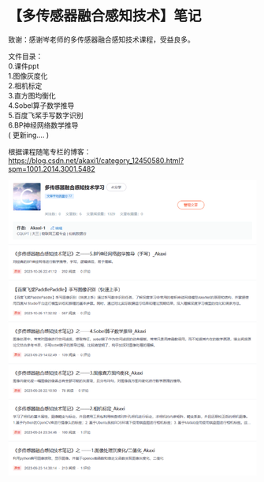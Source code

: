 # 【多传感器融合感知技术】笔记

致谢：感谢岑老师的多传感器融合感知技术课程，受益良多。

文件目录：  
0.课件ppt  
1.图像灰度化  
2.相机标定  
3.直方图均衡化  
4.Sobel算子数学推导  
5.百度飞桨手写数字识别  
6.BP神经网络数学推导  
( 更新ing.... )
  
根据课程随笔专栏的博客：
https://blog.csdn.net/akaxi1/category_12450580.html?spm=1001.2014.3001.5482
<div style="display: flex; justify-content: center;">

  <img src="./picture/Akaxi_CSDN.png" alt="多传感器融合感知技术" title='多传感器融合感知技术' width="600" height="600">
  
</div>